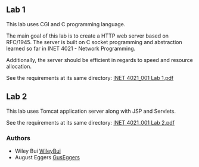 ## Lab 1

This lab uses CGI and C programming language. 

The main goal of this lab is to create a HTTP web server based on RFC/1945. The server is built on C socket programming and abstraction learned so far in INET 4021 - Network Programming.

Additionally, the server should be efficient in regards to speed and resource allocation.

See the requirements at its same directory: [INET 4021_001 Lab 1.pdf](https://github.com/WileyBui/INET4021Labs/blob/master/Lab1/INET%204021_001%20Lab%201.pdf)

## Lab 2

This lab uses Tomcat application server along with JSP and Servlets.

See the requirements at its same directory: [INET 4021_001 Lab 2.pdf](https://github.com/WileyBui/INET4021Labs/blob/master/Lab2/INET%204021_001%20Lab%202.pdf)


### Authors
- Wiley Bui [WileyBui](https://github.com/wileybui)
- August Eggers [GusEggers](https://github.com/guseggers)